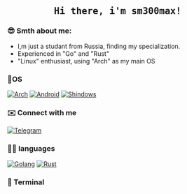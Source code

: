 <h2 align='center'><samp><strong>Hi there, i'm sm300max!</strong></samp></h2>

### 😎 Smth about me:

- I,m just a studant from Russia, finding my specialization.
- Experienced in "Go" and "Rust"
- "Linux" enthusiast, using "Arch" as my main OS

### 🐧OS

[![Arch](https://img.shields.io/badge/Arch_Linux-1793D1?style=for-the-badge&logo=arch-linux&logoColor=white)](#)
[![Android](https://img.shields.io/badge/Android-3DDC84?style=for-the-badge&logo=android&logoColor=white)](#)
[![Shindows](https://img.shields.io/badge/Windows_11-0078d4?style=for-the-badge&logo=windows-11&logoColor=white)](#)

### ✉️ Connect with me
[![Telegram](https://img.shields.io/badge/Telegram-2CA5E0?style=for-the-badge&logo=telegram&logoColor=white)](https://t.me/sm300max) 

### 👨‍💻 languages

[![Golang](https://img.shields.io/badge/Go-00ADD8?style=for-the-badge&logo=go&logoColor=white)](#)
[![Rust](https://img.shields.io/badge/Rust-black?style=for-the-badge&logo=rust&logoColor=#E57324)](#)

### 🤖 Terminal
